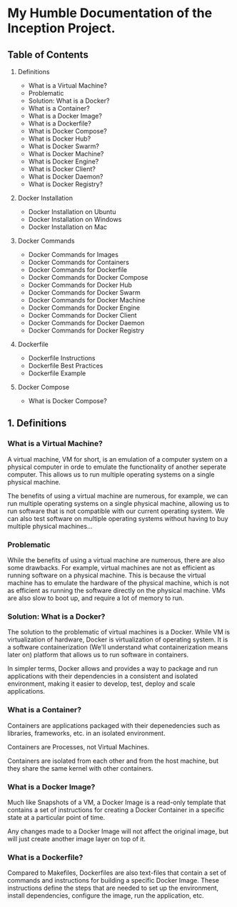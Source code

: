 # My Humble Documentation of the Inception Project.

## Table of Contents

1. Definitions
	- What is a Virtual Machine?
	- Problematic
	- Solution: What is a Docker?
	- What is a Container?
	- What is a Docker Image?
	- What is a Dockerfile?
	- What is Docker Compose?
	- What is Docker Hub?
	- What is Docker Swarm?
	- What is Docker Machine?
	- What is Docker Engine?
	- What is Docker Client?
	- What is Docker Daemon?
	- What is Docker Registry?

2. Docker Installation
	- Docker Installation on Ubuntu
	- Docker Installation on Windows
	- Docker Installation on Mac

3. Docker Commands
	- Docker Commands for Images
	- Docker Commands for Containers
	- Docker Commands for Dockerfile
	- Docker Commands for Docker Compose
	- Docker Commands for Docker Hub
	- Docker Commands for Docker Swarm
	- Docker Commands for Docker Machine
	- Docker Commands for Docker Engine
	- Docker Commands for Docker Client
	- Docker Commands for Docker Daemon
	- Docker Commands for Docker Registry

4. Dockerfile
	- Dockerfile Instructions
	- Dockerfile Best Practices
	- Dockerfile Example

5. Docker Compose
	- What is Docker Compose?

## 1. Definitions

### What is a Virtual Machine?
A virtual machine, VM for short, is an emulation of a computer system on a physical computer in orde to emulate the functionality of another seperate computer. This allows us to run multiple operating systems on a single physical machine. 

The benefits of using a virtual machine are numerous, for example, we can run multiple operating systems on a single physical machine, allowing us to run software that is not compatible with our current operating system. We can also test software on multiple operating systems without having to buy multiple physical machines... 

### Problematic

While the benefits of using a virtual machine are numerous, there are also some drawbacks. For example, virtual machines are not as efficient as running software on a physical machine. This is because the virtual machine has to emulate the hardware of the physical machine, which is not as efficient as running the software directly on the physical machine. VMs are also slow to boot up, and require a lot of memory to run.

### Solution: What is a Docker?

The solution to the problematic of virtual machines is a Docker. While VM is virtualization of hardware, Docker is virtualization of operating system. It is a software containerization (We'll understand what containerization means later on) platform that allows us to run software in containers. 

In simpler terms, Docker allows and provides a way to package and run applications with their dependencies in a consistent and isolated environment, making it easier to develop, test, deploy and scale applications.

### What is a Container?

Containers are applications packaged with their depenedencies such as libraries, frameworks, etc. in an isolated environment. 

Containers are Processes, not Virtual Machines.

Containers are isolated from each other and from the host machine, but they share the same kernel with other containers.

### What is a Docker Image?

Much like Snapshots of a VM, a Docker Image is a read-only template that contains a set of instructions for creating a Docker Container in a specific state at a particular point of time.

Any changes made to a Docker Image will not affect the original image, but will just create another image layer on top of it.

### What is a Dockerfile?

Compared to Makefiles, Dockerfiles are also text-files that contain a set of commands and instructions for building a specific Docker Image. These instructions define the steps that are needed to set up the environment, install dependencies, configure the image, run the application, etc.
